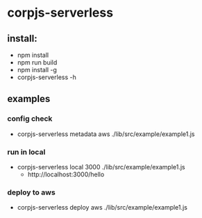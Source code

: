 # corpjs-serverless
## install:
- npm install
- npm run build
- npm install -g
- corpjs-serverless -h

## examples
### config check
- corpjs-serverless metadata aws ./lib/src/example/example1.js
### run in local
- corpjs-serverless local 3000 ./lib/src/example/example1.js
    - http://localhost:3000/hello
### deploy to aws
- corpjs-serverless deploy aws ./lib/src/example/example1.js
